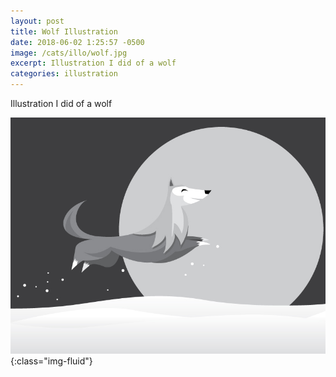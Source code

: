 ```yaml
---
layout: post
title: Wolf Illustration
date: 2018-06-02 1:25:57 -0500
image: /cats/illo/wolf.jpg
excerpt: Illustration I did of a wolf
categories: illustration
---
```


Illustration I did of a wolf

![image-title-here](/assets/img/cats/illo/wolf.jpg){:class="img-fluid"}
